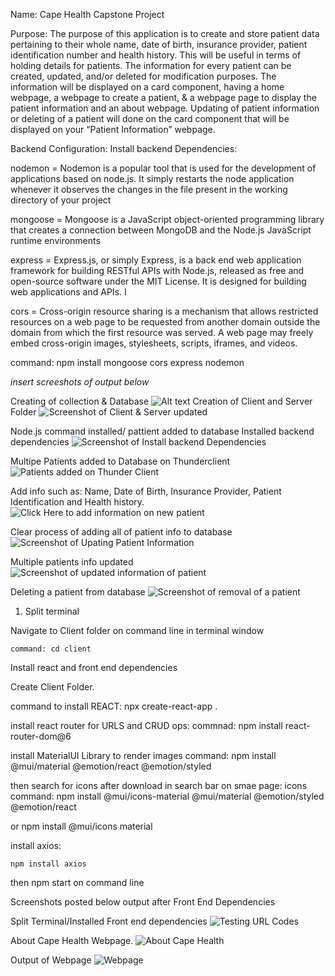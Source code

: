 Name: Cape Health Capstone Project

Purpose: 
The purpose of this application is to create and store patient data pertaining to their whole name, date of birth, insurance provider, patient identification number and health history. This will be useful in terms of holding details for patients. The information for every patient can be created, updated, and/or deleted for modification purposes. The information will be displayed on a card component, having a home webpage, a webpage to create a patient, & a webpage page to display the patient information and an about webpage. Updating of patient information or deleting of a patient will done on the card component that will be displayed on your “Patient Information” webpage.

Backend Configuration:
Install backend Dependencies:

nodemon = Nodemon is a popular tool that is used for the development of applications based on node.js. It simply restarts the node application whenever it observes the changes in the file present in the working directory of your project

mongoose = Mongoose is a JavaScript object-oriented programming library that creates a connection between MongoDB and the Node.js JavaScript runtime environments

express = Express.js, or simply Express, is a back end web application framework for building RESTful APIs with Node.js, released as free and open-source software under the MIT License. It is designed for building web applications and APIs. I

cors = Cross-origin resource sharing is a mechanism that allows restricted resources on a web page to be requested from another domain outside the domain from which the first resource was served. A web page may freely embed cross-origin images, stylesheets, scripts, iframes, and videos.


command: npm install mongoose cors express nodemon


*insert screeshots of output below*



Creating of collection & Database
![Alt text](client/src/components/images/Screenshot%20step%20uno.png)
Creation of Client and Server Folder
![Screenshot of Client & Server updated ](client/src/components/images/Screenshot%20step%20dos.png)

Node.js command installed/ pattient added to database
Installed backend dependencies
![Screenshot of Install backend Dependencies](client/src/components/images/Screenshot%20(1).png)

Multipe Patients added to Database on Thunderclient
![Patients added on Thunder Client](client/src/components/images/Screenshot%20(3).png)

Add info such as: Name, Date of Birth, Insurance Provider, Patient Identification and Health history.
![Click Here to add information on new patient](client/src/components/images/Screenshot%20(6).png)

Clear process of adding all of patient info to database
![Screenshot of Upating Patient Information](client/src/components/images/Screenshot%20(4).png)


Multiple patients info updated
![Screenshot of updated information of patient](client/src/components/images/Screenshot%20(5).png)


Deleting a patient from database
![Screenshot of removal of a patient](client/src/components/images/Screenshot%20patient%20sucessfully%20deleted%20.png)



1. Split terminal

Navigate to Client folder on command line in terminal window

    command: cd client

Install react and front end dependencies

Create Client Folder. 

command to install REACT: npx create-react-app .

install react router for URLS and CRUD ops: 
commnad: npm install react-router-dom@6

install MaterialUI Library to render images
command: npm install @mui/material @emotion/react @emotion/styled

then search for icons after download in search bar on smae page:
icons command: 
npm install @mui/icons-material @mui/material @emotion/styled @emotion/react

or npm install @mui/icons material

install axios: 

    npm install axios

then npm start on command line

Screenshots posted below output after Front End Dependencies

Split Terminal/Installed Front end dependencies
![Testing URL Codes](client/src/components/images/Screenshot%20(testing%20url%20codes).png)

About Cape Health Webpage.
![About Cape Health](client/src/components/images/Screenshot%20(9).png)

Output of Webpage
![Webpage](client/src/components/images/output%20of%20webpage.png)
